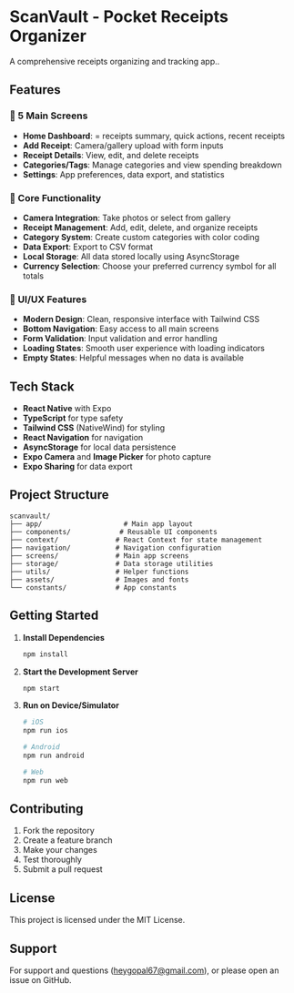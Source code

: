 # ScanVault - Pocket Receipts Organizer

A comprehensive receipts organizing and tracking app..

## Features

### 📱 5 Main Screens
- **Home Dashboard**: = receipts summary, quick actions, recent receipts 
- **Add Receipt**: Camera/gallery upload with form inputs
- **Receipt Details**: View, edit, and delete receipts
- **Categories/Tags**: Manage categories and view spending breakdown
- **Settings**: App preferences, data export, and statistics

### 🔧 Core Functionality
- **Camera Integration**: Take photos or select from gallery
- **Receipt Management**: Add, edit, delete, and organize receipts
- **Category System**: Create custom categories with color coding
- **Data Export**: Export to CSV format
- **Local Storage**: All data stored locally using AsyncStorage
- **Currency Selection**: Choose your preferred currency symbol for all totals

### 🎨 UI/UX Features
- **Modern Design**: Clean, responsive interface with Tailwind CSS
- **Bottom Navigation**: Easy access to all main screens
- **Form Validation**: Input validation and error handling
- **Loading States**: Smooth user experience with loading indicators
- **Empty States**: Helpful messages when no data is available

## Tech Stack 
- **React Native** with Expo
- **TypeScript** for type safety
- **Tailwind CSS** (NativeWind) for styling
- **React Navigation** for navigation
- **AsyncStorage** for local data persistence
- **Expo Camera** and **Image Picker** for photo capture
- **Expo Sharing** for data export

## Project Structure

```
scanvault/
├── app/                    # Main app layout
├── components/            # Reusable UI components
├── context/              # React Context for state management
├── navigation/           # Navigation configuration
├── screens/              # Main app screens
├── storage/              # Data storage utilities
├── utils/                # Helper functions
├── assets/               # Images and fonts
└── constants/            # App constants
```

## Getting Started

1. **Install Dependencies**
   ```bash
   npm install
   ```

2. **Start the Development Server**
   ```bash
   npm start
   ```

3. **Run on Device/Simulator**
   ```bash
   # iOS
   npm run ios
   
   # Android
   npm run android
   
   # Web
   npm run web
   ```

## Contributing

1. Fork the repository
2. Create a feature branch
3. Make your changes
4. Test thoroughly
5. Submit a pull request

## License

This project is licensed under the MIT License.

## Support

For support and questions (heygopal67@gmail.com), or please open an issue on GitHub.
